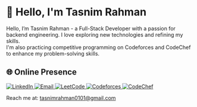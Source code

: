 # 💫 Hello, I'm Tasnim Rahman
Hello, I’m Tasnim Rahman - a Full-Stack Developer with a passion for backend engineering.
I love exploring new technologies and refining my skills.</br>
I'm also practicing competitive programming on Codeforces and CodeChef to enhance my problem-solving skills.

## 🌐 Online Presence
<p align="left">
<a href="https://linkedin.com/in/tasnim-rahmann" target="_blank">
<img src="https://img.shields.io/badge/LinkedIn-%230077B5.svg?logo=linkedin&logoColor=white" alt="LinkedIn"/>
</a>
<a href="mailto:tasnimrahman0101@gmail.com" target="_blank">
<img src="https://img.shields.io/badge/Email-D14836?logo=gmail&logoColor=white" alt="Email"/>
</a>
<a href="https://www.leetcode.com/tasnimm_rahman" target="_blank">
<img src="https://img.shields.io/badge/LeetCode-FFA116.svg?logo=leetcode&logoColor=white" alt="LeetCode"/>
</a>
<a href="https://codeforces.com/profile/tasnimm_m" target="_blank">
<img src="https://img.shields.io/badge/Codeforces-445f9d.svg?logo=codeforces&logoColor=white" alt="Codeforces"/>
</a>
<a href="https://www.codechef.com/users/tasnim_rahman" target="_blank">
<img src="https://img.shields.io/badge/CodeChef-%23B92B27.svg?logo=codechef&logoColor=white" alt="CodeChef"/>
</a>
</p>

Reach me at: tasnimrahman0101@gmail.com
